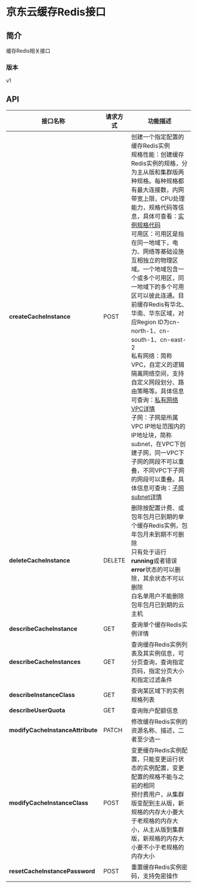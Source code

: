 # 京东云缓存Redis接口


## 简介
缓存Redis相关接口


### 版本
v1


## API
|接口名称|请求方式|功能描述|
|---|---|---|
|**createCacheInstance**|POST|创建一个指定配置的缓存Redis实例</br>规格性能：创建缓存Redis实例的规格，分为主从版和集群版两种规格。每种规格都有最大连接数，内网带宽上限，CPU处理能力，规格代码等信息，具体可查看：<a href="https://docs.jdcloud.com/cn/jcs-for-redis/specifications">实例规格代码</a></br>可用区：可用区是指在同一地域下，电力、网络等基础设施互相独立的物理区域。一个地域包含一个或多个可用区，同一地域下的多个可用区可以彼此连通。目前缓存Redis有华北、华南、华东区域，对应Region ID为cn-north-1、cn-south-1、cn-east-2</br>私有网络：简称VPC，自定义的逻辑隔离网络空间，支持自定义网段划分、路由策略等。具体信息可查询：<a href="https://docs.jdcloud.com/cn/virtual-private-cloud/vpc-features">私有网络VPC详情</a></br>子网：子网是所属VPC IP地址范围内的IP地址块，简称subnet，在VPC下创建子网，同一VPC下子网的网段不可以重叠，不同VPC下子网的网段可以重叠。具体信息可查询：<a href="https://docs.jdcloud.com/cn/virtual-private-cloud/subnet-features">子网subnet详情</a></br>|
|**deleteCacheInstance**|DELETE|删除按配置计费、或包年包月已到期的单个缓存Redis实例，包年包月未到期不可删除</br>只有处于运行<b>running</b>或者错误<b>error</b>状态的可以删除，其余状态不可以删除</br>白名单用户不能删除包年包月已到期的云主机</br>|
|**describeCacheInstance**|GET|查询单个缓存Redis实例详情|
|**describeCacheInstances**|GET|查询缓存Redis实例列表及其实例信息，可分页查询，查询指定页码，指定分页大小和指定过滤条件|
|**describeInstanceClass**|GET|查询某区域下的实例规格列表|
|**describeUserQuota**|GET|查询账户配额信息|
|**modifyCacheInstanceAttribute**|PATCH|修改缓存Redis实例的资源名称、描述，二者至少选一|
|**modifyCacheInstanceClass**|POST|变更缓存Redis实例配置，只能变更运行状态的实例配置，变更配置的规格不能与之前的相同</br>预付费用户，从集群版变配到主从版，新规格的内存大小要大于老规格的内存大小，从主从版到集群版，新规格的内存大小要不小于老规格的内存大小</br>|
|**resetCacheInstancePassword**|POST|重置缓存Redis实例密码，支持免密操作|
